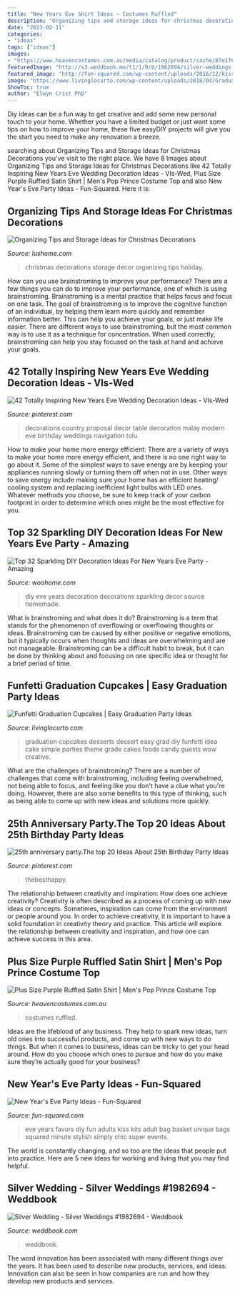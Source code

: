 ```yaml
---
title: "New Years Eve Shirt Ideas ~ Costumes Ruffled"
description: "Organizing tips and storage ideas for christmas decorations"
date: "2023-02-11"
categories:
- "ideas"
tags: ["ideas"]
images:
- "https://www.heavencostumes.com.au/media/catalog/product/cache/87e1f69bc93e13dd75c69321dae7010a/u/w/uw-29730x-purple-satin-men-s-plus-size-ruffled-pop-star-prince-costume-shirt-1500.jpg"
featuredImage: "http://s3.weddbook.me/t1/1/9/8/1982694/silver-weddings.jpg"
featured_image: "http://fun-squared.com/wp-content/uploads/2016/12/kiss-me-kits-new-years-eve-PIN2.png"
image: "https://www.livinglocurto.com/wp-content/uploads/2018/04/Graduation-Party-Ideas-Easy-Cupcakes-.jpg"
ShowToc: true
author: "Elwyn Crist PhD"
---
```



Diy ideas can be a fun way to get creative and add some new personal touch to your home. Whether you have a limited budget or just want some tips on how to improve your home, these five easyDIY projects will give you the start you need to make any renovation a breeze.

	

		
searching about Organizing Tips and Storage Ideas for Christmas Decorations you've visit to the right place. We have 8 Images about Organizing Tips and Storage Ideas for Christmas Decorations like 42 Totally Inspiring New Years Eve Wedding Decoration Ideas - VIs-Wed, Plus Size Purple Ruffled Satin Shirt | Men&#039;s Pop Prince Costume Top and also New Year&#039;s Eve Party Ideas - Fun-Squared. Here it is:
		
    
## Organizing Tips And Storage Ideas For Christmas Decorations

<img loading=lazy src="https://www.lushome.com/wp-content/uploads/2020/12/christmas-tree-decorations.jpg" onerror="this.onerror=null;this.src='https://tse3.mm.bing.net/th?id=OIP.cECvSesnS8WbLFALyxiG4QHaJ9&amp;pid=15.1';" alt="Organizing Tips and Storage Ideas for Christmas Decorations">

_Source: lushome.com_

>christmas decorations storage decor organizing tips holiday. 

	

How can you use brainstroming to improve your performance?
There are a few things you can do to improve your performance, one of which is using brainstroming. Brainstroming is a mental practice that helps focus and focus on one task. The goal of brainstroming is to improve the cognitive function of an individual, by helping them learn more quickly and remember information better. This can help you achieve your goals, or just make life easier. There are different ways to use brainstroming, but the most common way is to use it as a technique for concentration. When used correctly, brainstroming can help you stay focused on the task at hand and achieve your goals.

    
## 42 Totally Inspiring New Years Eve Wedding Decoration Ideas - VIs-Wed

<img loading=lazy src="https://i.pinimg.com/736x/cf/17/35/cf173543f027e460aba38c396727b6e3.jpg" onerror="this.onerror=null;this.src='https://tse3.mm.bing.net/th?id=OIP.2D_OIaW3xDtZBUmtHI3BEQHaLH&amp;pid=15.1';" alt="42 Totally Inspiring New Years Eve Wedding Decoration Ideas - VIs-Wed">

_Source: pinterest.com_

>decorations country proposal decor table decoration malay modern eve birthday weddings navigation tolu. 

	

How to make your home more energy efficient:
There are a variety of ways to make your home more energy efficient, and there is no one right way to go about it. Some of the simplest ways to save energy are by keeping your appliances running slowly or turning them off when not in use. Other ways to save energy include making sure your home has an efficient heating/ cooling system and replacing inefficient light bulbs with LED ones. Whatever methods you choose, be sure to keep track of your carbon footprint in order to determine which ones might be the most effective for you.

    
## Top 32 Sparkling DIY Decoration Ideas For New Years Eve Party - Amazing

<img loading=lazy src="http://www.woohome.com/wp-content/uploads/2013/12/diy-new-year-eve-decorations-17-2.jpg" onerror="this.onerror=null;this.src='https://tse3.mm.bing.net/th?id=OIP.ClBXm_RZTHdoOPHRJGLz1wHaNI&amp;pid=15.1';" alt="Top 32 Sparkling DIY Decoration Ideas For New Years Eve Party - Amazing">

_Source: woohome.com_

>diy eve years decoration decorations sparkling decor source homemade. 

	

What is brainstroming and what does it do?
Brainstroming is a term that stands for the phenomenon of overflowing or overflowing thoughts or ideas. Brainstroming can be caused by either positive or negative emotions, but it typically occurs when thoughts and ideas are overwhelming and are not manageable. Brainstroming can be a difficult habit to break, but it can be done by thinking about and focusing on one specific idea or thought for a brief period of time.

    
## Funfetti Graduation Cupcakes | Easy Graduation Party Ideas

<img loading=lazy src="https://www.livinglocurto.com/wp-content/uploads/2018/04/Graduation-Party-Ideas-Easy-Cupcakes-.jpg" onerror="this.onerror=null;this.src='https://tse3.mm.bing.net/th?id=OIP.kMgpY8oNjeaelA19RZmv4gHaLH&amp;pid=15.1';" alt="Funfetti Graduation Cupcakes | Easy Graduation Party Ideas">

_Source: livinglocurto.com_

>graduation cupcakes desserts dessert easy grad diy funfetti idea cake simple parties theme grade cakes foods candy guests wow creative. 

	

What are the challenges of brainstroming?
There are a number of challenges that come with brainstroming, including feeling overwhelmed, not being able to focus, and feeling like you don't have a clue what you're doing. However, there are also some benefits to this type of thinking, such as being able to come up with new ideas and solutions more quickly.

    
## 25th Anniversary Party.The Top 20 Ideas About 25th Birthday Party Ideas

<img loading=lazy src="https://i.pinimg.com/736x/b6/8e/07/b68e077bcda889ab9d8edfb094a66935.jpg" onerror="this.onerror=null;this.src='https://tse1.mm.bing.net/th?id=OIP.8aJW_vPsia3Zwq2kNJbZPAHaLH&amp;pid=15.1';" alt="25th anniversary party.The top 20 Ideas About 25th Birthday Party Ideas">

_Source: pinterest.com_

>thebesthappy. 

	

The relationship between creativity and inspiration: How does one achieve creativity?
Creativity is often described as a process of coming up with new ideas or concepts. Sometimes, inspiration can come from the environment or people around you. In order to achieve creativity, it is important to have a solid foundation in creativity theory and practice. This article will explore the relationship between creativity and inspiration, and how one can achieve success in this area.

    
## Plus Size Purple Ruffled Satin Shirt | Men&#039;s Pop Prince Costume Top

<img loading=lazy src="https://www.heavencostumes.com.au/media/catalog/product/cache/87e1f69bc93e13dd75c69321dae7010a/u/w/uw-29730x-purple-satin-men-s-plus-size-ruffled-pop-star-prince-costume-shirt-1500.jpg" onerror="this.onerror=null;this.src='https://tse2.mm.bing.net/th?id=OIP.HxnfV6-PRnmlK0SfqynerwHaJ4&amp;pid=15.1';" alt="Plus Size Purple Ruffled Satin Shirt | Men&#039;s Pop Prince Costume Top">

_Source: heavencostumes.com.au_

>costumes ruffled. 

	

Ideas are the lifeblood of any business. They help to spark new ideas, turn old ones into successful products, and come up with new ways to do things. But when it comes to business, ideas can be tricky to get your head around. How do you choose which ones to pursue and how do you make sure they’re actually good for your business?

    
## New Year&#039;s Eve Party Ideas - Fun-Squared

<img loading=lazy src="http://fun-squared.com/wp-content/uploads/2016/12/kiss-me-kits-new-years-eve-PIN2.png" onerror="this.onerror=null;this.src='https://tse3.mm.bing.net/th?id=OIP.ihERWtOZsVQ4Vp3vgJi9qgHaJ2&amp;pid=15.1';" alt="New Year&#039;s Eve Party Ideas - Fun-Squared">

_Source: fun-squared.com_

>eve years favors diy fun adults kiss kits adult bag basket unique bags squared minute stylish simply chic super events. 

	

The world is constantly changing, and so too are the ideas that people put into practice. Here are 5 new ideas for working and living that you may find helpful.

    
## Silver Wedding - Silver Weddings #1982694 - Weddbook

<img loading=lazy src="http://s3.weddbook.me/t1/1/9/8/1982694/silver-weddings.jpg" onerror="this.onerror=null;this.src='https://tse3.mm.bing.net/th?id=OIP._anX0yEybK3Egd4YO-mwJQHaLI&amp;pid=15.1';" alt="Silver Wedding - Silver Weddings #1982694 - Weddbook">

_Source: weddbook.com_

>weddbook. 

	

The word innovation has been associated with many different things over the years. It has been used to describe new products, services, and ideas. Innovation can also be seen in how companies are run and how they develop new products and services.


